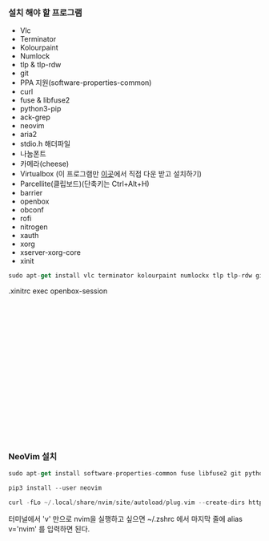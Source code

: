 ### 설치 해야 할 프로그램
* Vlc
* Terminator
* Kolourpaint
* Numlock
* tlp & tlp-rdw
* git
* PPA 지원(software-properties-common)
* curl
* fuse & libfuse2
* python3-pip
* ack-grep
* neovim
* aria2
* stdio.h 해더파일
* 나눔폰트
* 카메라(cheese)
* Virtualbox (이 프로그램만 [이곳](https://www.virtualbox.org/wiki/Linux_Downloads)에서 직접 다운 받고 설치하기)
* Parcellite(클립보드)(단축키는 Ctrl+Alt+H)
* barrier
* openbox
* obconf
* rofi
* nitrogen
* xauth
* xorg
* xserver-xorg-core
* xinit

```swift
sudo apt-get install vlc terminator kolourpaint numlockx tlp tlp-rdw git software-properties-common curl fuse libfuse2 git python3-pip ack-grep neovim aria2 libc6-dev fonts-nanum cheese parcellite barrier openbox obconf menu rofi nitrogen xauth xorg xserver-xorg-core xinit lightdm firmware-amd-graphics libgl1-mesa-dri -y
```
.xinitrc
exec openbox-session



<br>
<br>
<br>
<br>
<br>
<br>
<br>
<br>
<br>
<br>
<br>
<br>
<br>
<br>
<br>
<br>

### NeoVim 설치
```swift
sudo apt-get install software-properties-common fuse libfuse2 git python3-pip ack-grep -y && sudo apt-get update && sudo apt-get install neovim
```
```swift
pip3 install --user neovim
```
```swift
curl -fLo ~/.local/share/nvim/site/autoload/plug.vim --create-dirs https://raw.githubusercontent.com/junegunn/vim-plug/master/plug.vim
```
터미널에서 'v' 만으로 nvim을 실행하고 싶으면 ~/.zshrc 에서 마지막 줄에 alias v='nvim' 를 입력하면 된다.
